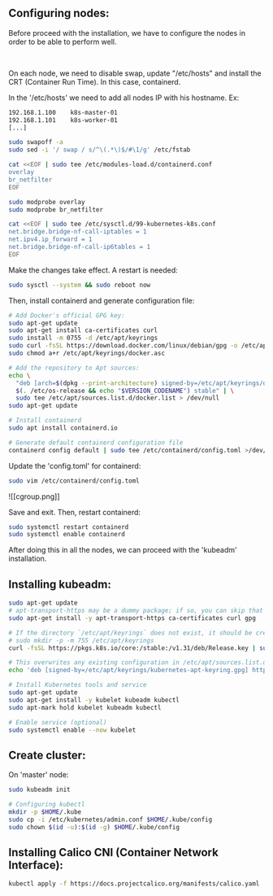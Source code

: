 
Configuring nodes:
---

Before proceed with the installation, we have to configure the nodes in order to be able to perform well.

<br/>

On each node, we need to disable swap, update "/etc/hosts" and install the CRT (Container Run Time). In this case, containerd.

In the '/etc/hosts' we need to add all nodes IP with his hostname. Ex:

```sh
192.168.1.100    k8s-master-01
192.168.1.101    k8s-worker-01
[...]
```

```sh
sudo swapoff -a
sudo sed -i '/ swap / s/^\(.*\)$/#\1/g' /etc/fstab

cat <<EOF | sudo tee /etc/modules-load.d/containerd.conf 
overlay 
br_netfilter
EOF

sudo modprobe overlay 
sudo modprobe br_netfilter

cat <<EOF | sudo tee /etc/sysctl.d/99-kubernetes-k8s.conf
net.bridge.bridge-nf-call-iptables = 1
net.ipv4.ip_forward = 1 
net.bridge.bridge-nf-call-ip6tables = 1 
EOF
```

Make the changes take effect. A restart is needed:

```sh
sudo sysctl --system && sudo reboot now
```

Then, install containerd and generate configuration file:

```sh
# Add Docker's official GPG key:
sudo apt-get update
sudo apt-get install ca-certificates curl
sudo install -m 0755 -d /etc/apt/keyrings
sudo curl -fsSL https://download.docker.com/linux/debian/gpg -o /etc/apt/keyrings/docker.asc
sudo chmod a+r /etc/apt/keyrings/docker.asc

# Add the repository to Apt sources:
echo \
  "deb [arch=$(dpkg --print-architecture) signed-by=/etc/apt/keyrings/docker.asc] https://download.docker.com/linux/debian \
  $(. /etc/os-release && echo "$VERSION_CODENAME") stable" | \
  sudo tee /etc/apt/sources.list.d/docker.list > /dev/null
sudo apt-get update

# Install containerd
sudo apt install containerd.io

# Generate default containerd configuration file
containerd config default | sudo tee /etc/containerd/config.toml >/dev/null 2>&1
```

Update the 'config.toml' for containerd:

```sh
sudo vim /etc/containerd/config.toml
```

![[cgroup.png]]

Save and exit. Then, restart containerd:

```sh
sudo systemctl restart containerd
sudo systemctl enable containerd
```

After doing this in all the nodes, we can proceed with the 'kubeadm' installation.

Installing kubeadm:
---

```sh
sudo apt-get update
# apt-transport-https may be a dummy package; if so, you can skip that package
sudo apt-get install -y apt-transport-https ca-certificates curl gpg

# If the directory `/etc/apt/keyrings` does not exist, it should be created before the curl command, read the note below.
# sudo mkdir -p -m 755 /etc/apt/keyrings
curl -fsSL https://pkgs.k8s.io/core:/stable:/v1.31/deb/Release.key | sudo gpg --dearmor -o /etc/apt/keyrings/kubernetes-apt-keyring.gpg

# This overwrites any existing configuration in /etc/apt/sources.list.d/kubernetes.list
echo 'deb [signed-by=/etc/apt/keyrings/kubernetes-apt-keyring.gpg] https://pkgs.k8s.io/core:/stable:/v1.31/deb/ /' | sudo tee /etc/apt/sources.list.d/kubernetes.list

# Install Kubernetes tools and service
sudo apt-get update
sudo apt-get install -y kubelet kubeadm kubectl
sudo apt-mark hold kubelet kubeadm kubectl

# Enable service (optional)
sudo systemctl enable --now kubelet
```

Create cluster:
---

On 'master' node:

```sh
sudo kubeadm init

# Configuring kubectl
mkdir -p $HOME/.kube
sudo cp -i /etc/kubernetes/admin.conf $HOME/.kube/config
sudo chown $(id -u):$(id -g) $HOME/.kube/config
```
Installing Calico CNI (Container Network Interface):
---

```sh
kubectl apply -f https://docs.projectcalico.org/manifests/calico.yaml
```
